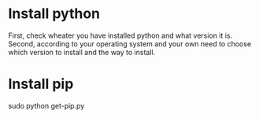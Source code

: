 # Install python
First, check wheater you have installed python and what version it is.<br/>
Second, according to your operating system and your own need to choose which version to install and the way to install.<br/>
# Install pip
sudo python get-pip.py
